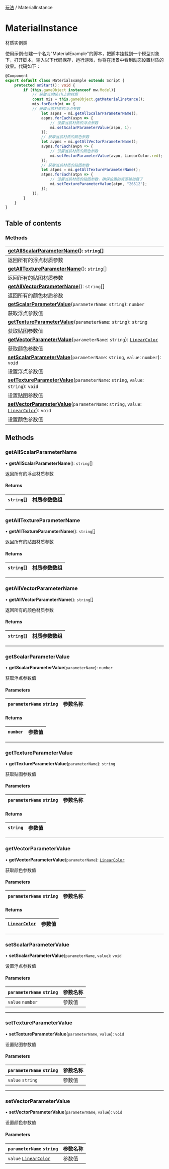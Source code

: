 [玩法](../groups/玩法.玩法.md) / MaterialInstance

# MaterialInstance <Badge type="tip" text="Class" /> <Score text="MaterialInstance" />

材质实例类

<span style="font-size: 14px;">
使用示例:创建一个名为"MaterialExample"的脚本，把脚本挂载到一个模型对象下，打开脚本，输入以下代码保存，运行游戏，你将在场景中看到动态设置材质的效果。代码如下：
</span>

```ts
@Component
export default class MaterialExample extends Script {
    protected onStart(): void {
        if (this.gameObject instanceof mw.Model){
            // 获取当前Mesh上的材质
            const mis = this.gameObject.getMaterialInstance();
            mis.forEach(mi => {
            // 获取当前材质的浮点参数
                let aspns = mi.getAllScalarParameterName();
                aspns.forEach(aspn => {
                    // 设置当前材质的浮点参数
                    mi.setScalarParameterValue(aspn, 1);
                });
                // 获取当前材质的颜色参数
                let avpns = mi.getAllVectorParameterName();
                avpns.forEach(avpn => {
                    // 设置当前材质的颜色参数
                    mi.setVectorParameterValue(avpn, LinearColor.red);
                });
                // 获取当前材质的贴图参数
                let atpns = mi.getAllTextureParameterName();
                atpns.forEach(atpn => {
                    // 设置当前材质的贴图参数，确保设置的资源被加载了
                    mi.setTextureParameterValue(atpn, "26512");
                });
            });
        }
    }
}
```

## Table of contents

### Methods <Score text="Methods" /> 
| **[getAllScalarParameterName](mw.MaterialInstance.md#getallscalarparametername)**(): `string`[]   |
| :-----|
| 返回所有的浮点材质参数|
| **[getAllTextureParameterName](mw.MaterialInstance.md#getalltextureparametername)**(): `string`[]   |
| 返回所有的贴图材质参数|
| **[getAllVectorParameterName](mw.MaterialInstance.md#getallvectorparametername)**(): `string`[]   |
| 返回所有的颜色材质参数|
| **[getScalarParameterValue](mw.MaterialInstance.md#getscalarparametervalue)**(`parameterName`: `string`): `number`   |
| 获取浮点参数值|
| **[getTextureParameterValue](mw.MaterialInstance.md#gettextureparametervalue)**(`parameterName`: `string`): `string`   |
| 获取贴图参数值|
| **[getVectorParameterValue](mw.MaterialInstance.md#getvectorparametervalue)**(`parameterName`: `string`): [`LinearColor`](mw.LinearColor.md)   |
| 获取颜色参数值|
| **[setScalarParameterValue](mw.MaterialInstance.md#setscalarparametervalue)**(`parameterName`: `string`, `value`: `number`): `void`   |
| 设置浮点参数值|
| **[setTextureParameterValue](mw.MaterialInstance.md#settextureparametervalue)**(`parameterName`: `string`, `value`: `string`): `void`   |
| 设置贴图参数值|
| **[setVectorParameterValue](mw.MaterialInstance.md#setvectorparametervalue)**(`parameterName`: `string`, `value`: [`LinearColor`](mw.LinearColor.md)): `void`   |
| 设置颜色参数值|

## Methods

### getAllScalarParameterName <Score text="getAllScalarParameterName" /> 

• **getAllScalarParameterName**(): `string`[] 

返回所有的浮点材质参数

#### Returns

| `string`[] | 材质参数数组 |
| :------ | :------ |

___

### getAllTextureParameterName <Score text="getAllTextureParameterName" /> 

• **getAllTextureParameterName**(): `string`[] 

返回所有的贴图材质参数

#### Returns

| `string`[] | 材质参数数组 |
| :------ | :------ |

___

### getAllVectorParameterName <Score text="getAllVectorParameterName" /> 

• **getAllVectorParameterName**(): `string`[] 

返回所有的颜色材质参数

#### Returns

| `string`[] | 材质参数数组 |
| :------ | :------ |

___

### getScalarParameterValue <Score text="getScalarParameterValue" /> 

• **getScalarParameterValue**(`parameterName`): `number` 

获取浮点参数值

#### Parameters

| `parameterName` `string` |  参数名称 |
| :------ | :------ |

#### Returns

| `number` | 参数值 |
| :------ | :------ |

___

### getTextureParameterValue <Score text="getTextureParameterValue" /> 

• **getTextureParameterValue**(`parameterName`): `string` 

获取贴图参数值

#### Parameters

| `parameterName` `string` |  参数名称 |
| :------ | :------ |

#### Returns

| `string` | 参数值 |
| :------ | :------ |

___

### getVectorParameterValue <Score text="getVectorParameterValue" /> 

• **getVectorParameterValue**(`parameterName`): [`LinearColor`](mw.LinearColor.md) 

获取颜色参数值

#### Parameters

| `parameterName` `string` |  参数名称 |
| :------ | :------ |

#### Returns

| [`LinearColor`](mw.LinearColor.md) | 参数值 |
| :------ | :------ |

___

### setScalarParameterValue <Score text="setScalarParameterValue" /> 

• **setScalarParameterValue**(`parameterName`, `value`): `void` 

设置浮点参数值

#### Parameters

| `parameterName` `string` |  参数名称 |
| :------ | :------ |
| `value` `number` |  参数值 |


___

### setTextureParameterValue <Score text="setTextureParameterValue" /> 

• **setTextureParameterValue**(`parameterName`, `value`): `void` 

设置贴图参数值

#### Parameters

| `parameterName` `string` |  参数名称 |
| :------ | :------ |
| `value` `string` |  参数值 |


___

### setVectorParameterValue <Score text="setVectorParameterValue" /> 

• **setVectorParameterValue**(`parameterName`, `value`): `void` 

设置颜色参数值

#### Parameters

| `parameterName` `string` |  参数名称 |
| :------ | :------ |
| `value` [`LinearColor`](mw.LinearColor.md) |  参数值 |

